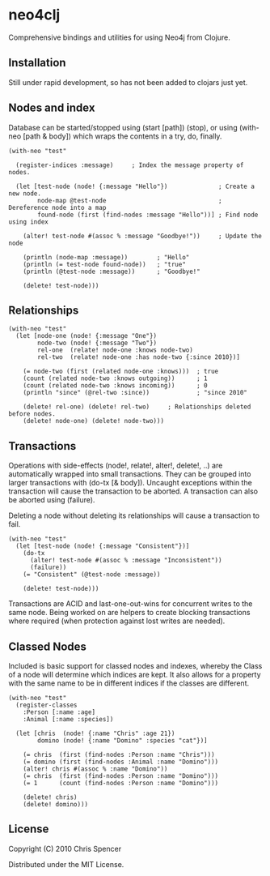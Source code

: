 # neo4clj

Comprehensive bindings and utilities for using Neo4j from Clojure.

## Installation

Still under rapid development, so has not been added to clojars just yet.

## Nodes and index

Database can be started/stopped using (start [path]) (stop), or using (with-neo [path & body]) which wraps the contents in a try, do, finally.

    (with-neo "test"
    
      (register-indices :message)     ; Index the message property of nodes.
    
      (let [test-node (node! {:message "Hello"})              ; Create a new node.
            node-map @test-node                               ; Dereference node into a map
            found-node (first (find-nodes :message "Hello"))] ; Find node using index
        
        (alter! test-node #(assoc % :message "Goodbye!"))     ; Update the node
        
        (println (node-map :message))        ; "Hello"
        (println (= test-node found-node))   ; "true"
        (println (@test-node :message))      ; "Goodbye!"
        
        (delete! test-node)))

## Relationships

    (with-neo "test"
      (let [node-one (node! {:message "One"})
            node-two (node! {:message "Two"})
            rel-one  (relate! node-one :knows node-two)
            rel-two  (relate! node-one :has node-two {:since 2010})]
        
        (= node-two (first (related node-one :knows)))  ; true
        (count (related node-two :knows outgoing))      ; 1
        (count (related node-two :knows incoming))      ; 0
        (println "since" (@rel-two :since))             ; "since 2010"
        
        (delete! rel-one) (delete! rel-two)     ; Relationships deleted before nodes.
        (delete! node-one) (delete! node-two)))
        
## Transactions

Operations with side-effects (node!, relate!, alter!, delete!, ..) are automatically wrapped into small transactions. They can be grouped into larger transactions with (do-tx [& body]). Uncaught exceptions within the transaction will cause the transaction to be aborted. A transaction can also be aborted using (failure).

Deleting a node without deleting its relationships will cause a transaction to fail.

    (with-neo "test"
      (let [test-node (node! {:message "Consistent"})]
        (do-tx
          (alter! test-node #(assoc % :message "Inconsistent"))
          (failure))
        (= "Consistent" (@test-node :message))
        
        (delete! test-node)))
        
Transactions are ACID and last-one-out-wins for concurrent writes to the same node. Being worked on are helpers to create blocking transactions where required (when protection against lost writes are needed).

## Classed Nodes

Included is basic support for classed nodes and indexes, whereby the Class of a node will determine which indices are kept. It also allows for a property with the same name to be in different indices if the classes are different.

    (with-neo "test"
      (register-classes
        :Person [:name :age]
        :Animal [:name :species])
        
      (let [chris  (node! {:name "Chris" :age 21})
            domino (node! {:name "Domino" :species "cat"})]
            
        (= chris  (first (find-nodes :Person :name "Chris")))
        (= domino (first (find-nodes :Animal :name "Domino")))
        (alter! chris #(assoc % :name "Domino"))
        (= chris  (first (find-nodes :Person :name "Domino")))
        (= 1      (count (find-nodes :Person :name "Domino")))
        
        (delete! chris)
        (delete! domino)))
        
## License

Copyright (C) 2010 Chris Spencer

Distributed under the MIT License.
